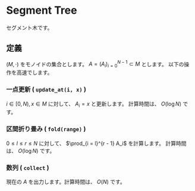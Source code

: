 # Segment Tree
セグメント木です。

## 定義
$(M, \cdot)$ 
をモノイドの集合とします。
$A = (A_i)_{i = 0}^{N - 1} \subset M$
とします。
以下の操作を高速でします。

### 一点更新 ( `update_at(i, x)` )
$i \in [0, N), x \in M$
に対して、 
$A_i = x$
と更新します。
計算時間は、 
$O(\log N)$
です。

### 区間折り畳み ( `fold(range)` )
$0 \le l \le r \le N$
に対して、 
$\prod_{i = l}^{r - 1} A_i$
を計算します。
計算時間は、 
$O(\log N)$
です。

### 数列 ( `collect` )
現在の 
$A$
を出力します。計算時間は、
$O(N)$
です。


